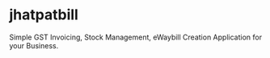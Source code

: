 # jhatpatbill
Simple GST Invoicing, Stock Management, eWaybill Creation Application for your Business.
